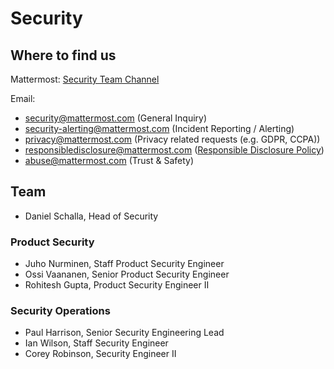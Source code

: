 # Security

## Where to find us

Mattermost: [Security Team Channel](https://community.mattermost.com/private-core/channels/security-team)

Email:

* security@mattermost.com \(General Inquiry\)
* security-alerting@mattermost.com \(Incident Reporting / Alerting\)
* privacy@mattermost.com \(Privacy related requests \(e.g. GDPR, CCPA\)\)
* responsibledisclosure@mattermost.com \([Responsible Disclosure Policy](https://mattermost.com/security-vulnerability-report/)\)
* abuse@mattermost.com \(Trust & Safety\)

## Team

* Daniel Schalla, Head of Security

### Product Security

* Juho Nurminen, Staff Product Security Engineer
* Ossi Vaananen, Senior Product Security Engineer
* Rohitesh Gupta, Product Security Engineer II


### Security Operations

* Paul Harrison, Senior Security Engineering Lead
* Ian Wilson, Staff Security Engineer
* Corey Robinson, Security Engineer II
